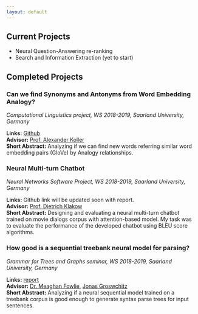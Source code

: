 ```yaml
---
layout: default
---
```


## Current Projects

* Neural Question-Answering re-ranking
* Search and Information Extraction (yet to start)

## Completed Projects

### Can we find Synonyms and Antonyms from Word Embedding Analogy?
_Computational Linguistics project, WS 2018-2019, Saarland University, Germany_  

__Links:__ [Github](https://github.com/SouravDutta91/synonym-antonym-analogy)  
__Advisor:__ [Prof. Alexander Koller](http://www.coli.uni-saarland.de/~koller/)  
__Short Abstract:__ Analyzing if we can find new words referring similar word embedding pairs (GloVe) by Analogy relationships.  

### Neural Multi-turn Chatbot
_Neural Networks Software Project, WS 2018-2019, Saarland University, Germany_  

__Links:__ Github link will be updated soon with report.  
__Advisor:__ [Prof. Dietrich Klakow](https://www.lsv.uni-saarland.de/?id=38)  
__Short Abstract:__ Designing and evaluating a neural multi-turn chatbot trained on movie dialogs corpus with attention-based model. My task was to evaluate the performance of the developed chatbot using BLEU score algorithms.  

### How good is a sequential treebank neural model for parsing?
_Grammar for Trees and Graphs seminar, WS 2018-2019, Saarland University, Germany_  

__Links:__ [report](https://drive.google.com/file/d/1fxYPLmBNnDKT_8SMNWoWVm2vlnncyRbH/view)  
__Advisor:__ [Dr. Meaghan Fowlie](https://meaghanfowlie.com/), [Jonas Groswchitz](http://www.coli.uni-saarland.de/~jonasg/)  
__Short Abstract:__ Analyzing if a neural sequential model trained on a treebank corpus is good enough to generate syntax parse trees for input sentences.  
